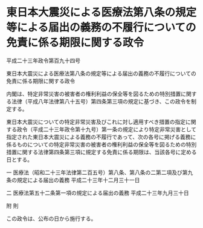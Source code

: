 # 東日本大震災による医療法第八条の規定等による届出の義務の不履行についての免責に係る期限に関する政令

平成二十三年政令第百九十四号

東日本大震災による医療法第八条の規定等による届出の義務の不履行についての免責に係る期限に関する政令

内閣は、特定非常災害の被害者の権利利益の保全等を図るための特別措置に関する法律（平成八年法律第八十五号）第四条第三項の規定に基づき、この政令を制定する。

東日本大震災についての特定非常災害及びこれに対し適用すべき措置の指定に関する政令（平成二十三年政令第十九号）第一条の規定により特定非常災害として指定された東日本大震災による義務の不履行であって、次の各号に掲げる義務に係るものについての特定非常災害の被害者の権利利益の保全等を図るための特別措置に関する法律第四条第三項に規定する免責に係る期限は、当該各号に定める日とする。

一 医療法（昭和二十三年法律第二百五号）第八条、第八条の二第二項及び第九条の規定による届出の義務 平成二十三年十二月三十一日

二 医療法第五十二条第一項の規定による届出の義務 平成二十三年九月三十日

附 則

この政令は、公布の日から施行する。
